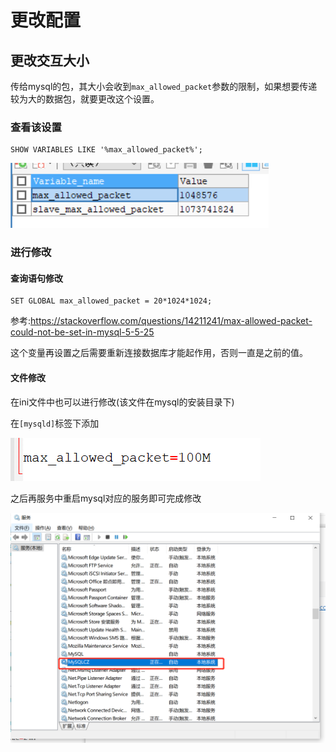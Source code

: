 # 更改配置

## 更改交互大小

传给mysql的包，其大小会收到`max_allowed_packet`参数的限制，如果想要传递较为大的数据包，就要更改这个设置。

### 查看该设置

```mysql
SHOW VARIABLES LIKE '%max_allowed_packet%';
```

![image-20221011161012418](md_img/13-更改配置/image-20221011161012418.png)

### 进行修改

#### 查询语句修改

```mysql
SET GLOBAL max_allowed_packet = 20*1024*1024;
```

参考:https://stackoverflow.com/questions/14211241/max-allowed-packet-could-not-be-set-in-mysql-5-5-25

这个变量再设置之后需要重新连接数据库才能起作用，否则一直是之前的值。

#### 文件修改

在ini文件中也可以进行修改(该文件在mysql的安装目录下)

在`[mysqld]`标签下添加

![image-20221011162403255](md_img/13-更改配置/image-20221011162403255.png)

之后再服务中重启mysql对应的服务即可完成修改

![image-20221011162438034](md_img/13-更改配置/image-20221011162438034.png)